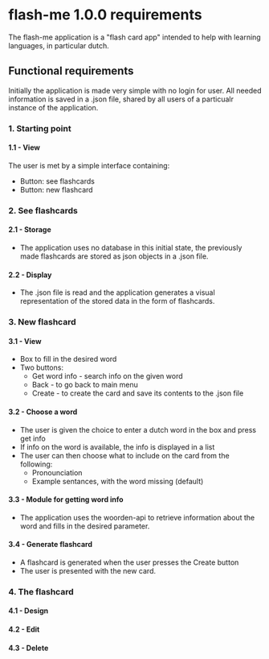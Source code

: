 # flash-me 1.0.0 requirements

The flash-me application is a "flash card app" intended to help with learning languages, in particular dutch. 

## Functional requirements

Initially the application is made very simple with no login for user. All needed information is saved in a .json file, shared by all users of a particualr instance of the application.

### 1. Starting point
#### 1.1 - View
The user is met by a simple interface containing:
* Button: see flashcards
* Button: new flashcard

### 2. See flashcards
#### 2.1 - Storage
* The application uses no database in this initial state, the previously made flashcards are stored as json objects in a .json file.
#### 2.2 - Display
* The .json file is read and the application generates a visual representation of the stored data in the form of flashcards.

### 3. New flashcard
#### 3.1 - View
* Box to fill in the desired word
* Two buttons: 
  * Get word info - search info on the given word
  * Back - to go back to main menu
  * Create - to create the card and save its contents to the .json file
#### 3.2 - Choose a word
* The user is given the choice to enter a dutch word in the box and press get info
* If info on the word is available, the info is displayed in a list
* The user can then choose what to include on the card from the following:
  * Pronounciation
  * Example sentances, with the word missing (default)
#### 3.3 - Module for getting word info
* The application uses the woorden-api to retrieve information about the word and fills in the desired parameter.
#### 3.4 - Generate flashcard
* A flashcard is generated when the user presses the Create button
* The user is presented with the new card. 

### 4. The flashcard
#### 4.1 - Design
#### 4.2 - Edit
#### 4.3 - Delete